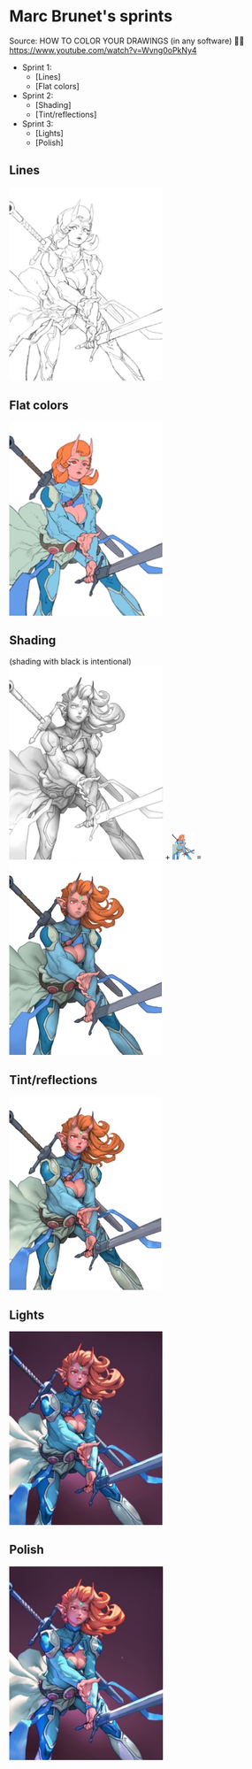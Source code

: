 # Marc Brunet's sprints
Source: HOW TO COLOR YOUR DRAWINGS (in any software) 👨‍🎨 https://www.youtube.com/watch?v=Wvng0oPkNy4

- Sprint 1: 
  - [Lines] 
  - [Flat colors]
- Sprint 2:
  - [Shading]
  - [Tint/reflections]
- Sprint 3: 
  - [Lights]
  - [Polish]

## Lines
<img src="/Images/Lines.jpg" height="350px"></img>
## Flat colors
<img src="/Images/Flat%20colors.jpg" height="350px"></img>
## Shading
(shading with black is intentional)<br>
<img src="/Images/Shading%201.jpg" height="350px"></img> + <img src="/Images/Flat%20colors.jpg" height="50px"></img> = <img src="/Images/Shading%202.jpg" height="350px">
## Tint/reflections
<img src="/Images/Tint-reflections.jpg" height="350px"></img>
## Lights
<img src="/Images/Lights.jpg" height="350px"></img>
## Polish
<img src="/Images/Polish.jpg" height="350px"></img>
